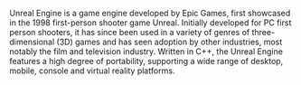 Unreal Engine is a game engine developed by Epic Games, first showcased in the 1998 first-person shooter game Unreal. Initially developed for PC first person shooters, it has since been used in a variety of genres of three-dimensional (3D) games and has seen adoption by other industries, most notably the film and television industry. Written in C++, the Unreal Engine features a high degree of portability, supporting a wide range of desktop, mobile, console and virtual reality platforms.